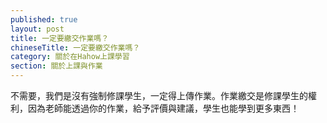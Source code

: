 ```yaml
---
published: true
layout: post
title: 一定要繳交作業嗎？
chineseTitle: 一定要繳交作業嗎？
category: 關於在Hahow上課學習
section: 關於上課與作業
---
```

 

不需要，我們是沒有強制修課學生，一定得上傳作業。作業繳交是修課學生的權利，因為老師能透過你的作業，給予評價與建議，學生也能學到更多東西！